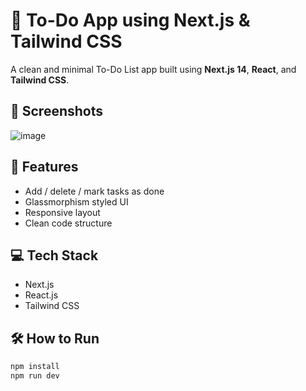 # 📝 To-Do App using Next.js & Tailwind CSS

A clean and minimal To-Do List app built using **Next.js 14**, **React**, and **Tailwind CSS**.

## 📸 Screenshots
![image](https://github.com/user-attachments/assets/d328eb6d-fc67-4c43-876a-8a433a9886ae)

## 🚀 Features
- Add / delete / mark tasks as done
- Glassmorphism styled UI
- Responsive layout
- Clean code structure

## 💻 Tech Stack
- Next.js
- React.js
- Tailwind CSS

## 🛠️ How to Run
```bash
npm install
npm run dev
